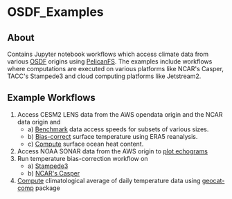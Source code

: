 # OSDF_Examples

## About
Contains Jupyter notebook workflows which access climate data from various [OSDF](https://osg-htc.org/services/osdf.html) origins using [PelicanFS](https://github.com/PelicanPlatform/pelicanfs). The examples include workflows where computations are executed on various platforms like NCAR's Casper, TACC's Stampede3 and cloud computing platforms like Jetstream2. 


## Example Workflows
1) Access CESM2 LENS data from the AWS opendata origin and the NCAR data origin and
   - a) [Benchmark](jupyter_notebooks/aws_benchmark.ipynb) data access speeds for subsets of various sizes.
   - b) [Bias-correct](jupyter_notebooks/cesm_bias.ipynb) surface temperature using ERA5 reanalysis. 
   - c) [Compute](jupyter_notebooks/cesm_oceanheat.ipynb) surface ocean heat content. 
2) Access NOAA SONAR data from the AWS origin to [plot echograms](jupyter_notebooks/sonar_ai.ipynb)
3) Run temperature bias-correction workflow on
   - a) [Stampede3](jupyter_notebooks/cesm_osdf_stampede3.ipynb)
   - b) [NCAR's Casper](jupyter_notebooks/cesm_posix_bias.ipynb)
4) [Compute](jupyter_notebooks/geocat_climatology.ipynb) climatological average of daily temperature data using [geocat-comp](https://geocat-comp.readthedocs.io/en/stable/examples/climatology_average.html) package
 

